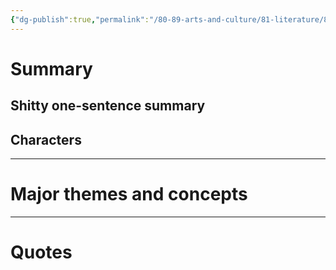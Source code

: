 ```yaml
---
{"dg-publish":true,"permalink":"/80-89-arts-and-culture/81-literature/81-06-contemporary/vonnegut-kurt-galapagos-1985/","tags":[" #vonnegut"]}
---
```


# Summary

## Shitty one-sentence summary

## Characters

---
# Major themes and concepts

---
# Quotes
